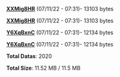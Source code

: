 [**XXMig8HR**](/data/XXMig8HR.txt) (07/11/22 - 07:31)- 13103 bytes

[**XXMig8HR**](/data/XXMig8HR.txt) (07/11/22 - 07:31)- 13103 bytes

[**Y6XqBxnC**](/data/Y6XqBxnC.txt) (07/11/22 - 07:31)- 12134 bytes

[**Y6XqBxnC**](/data/Y6XqBxnC.txt) (07/11/22 - 07:31)- 12134 bytes

**Total Datas**: 2020

**Total Size**: 11.52 MB / 11.5 MB